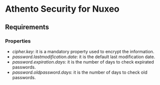 # Athento Security for Nuxeo

## Requirements

### Properties

- _cipher.key_: it is a mandatory property used to encrypt the information.
- _password.lastmodification.date_: it is the default last modification date.
- _password.expiration.days_: it is the number of days to check expirated passwords.
- _password.oldpassword.days_: it is the number of days to check old passwords.
